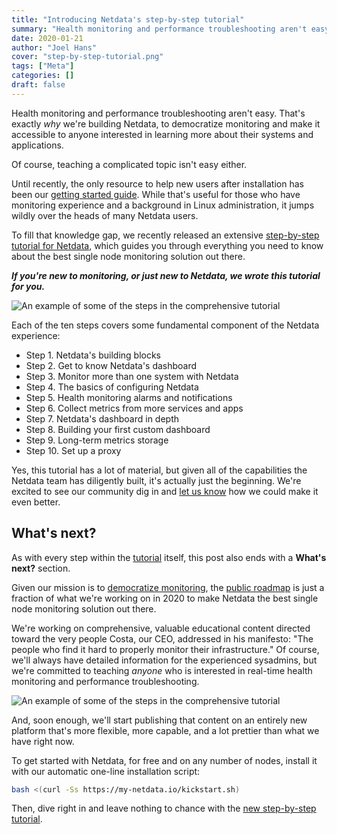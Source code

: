 ```yaml
---
title: "Introducing Netdata's step-by-step tutorial" 
summary: "Health monitoring and performance troubleshooting aren't easy, but our new step-by-step tutorial will help beginners dive in faster and with more confidence." 
date: 2020-01-21
author: "Joel Hans" 
cover: "step-by-step-tutorial.png" 
tags: ["Meta"] 
categories: [] 
draft: false
---
```


Health monitoring and performance troubleshooting aren't easy. That's exactly _why_ we're building Netdata, to
democratize monitoring and make it accessible to anyone interested in learning more about their systems and
applications.

Of course, teaching a complicated topic isn't easy either.

<!--more-->

Until recently, the only resource to help new users after installation has been our [getting started
guide](https://docs.netdata.cloud/docs/getting-started/). While that's useful for those who have monitoring experience
and a background in Linux administration, it jumps wildly over the heads of many Netdata users.

To fill that knowledge gap, we recently released an extensive [step-by-step tutorial for
Netdata](https://docs.netdata.cloud/docs/step-by-step/step-00/), which guides you through everything you need to know
about the best single node monitoring solution out there.

_**If you're new to monitoring, or just new to Netdata, we wrote this tutorial for you.**_

![An example of some of the steps in the comprehensive
tutorial](https://user-images.githubusercontent.com/1153921/71878798-3a568d80-3135-11ea-9f48-aabe3142e899.png)

Each of the ten steps covers some fundamental component of the Netdata experience:

-   Step 1. Netdata's building blocks
-   Step 2. Get to know Netdata's dashboard
-   Step 3. Monitor more than one system with Netdata
-   Step 4. The basics of configuring Netdata
-   Step 5. Health monitoring alarms and notifications
-   Step 6. Collect metrics from more services and apps
-   Step 7. Netdata's dashboard in depth
-   Step 8. Building your first custom dashboard
-   Step 9. Long-term metrics storage
-   Step 10. Set up a proxy

Yes, this tutorial has a lot of material, but given all of the capabilities the Netdata team has diligently built, it's
actually just the beginning. We're excited to see our community dig in and [let us
know](https://github.com/netdata/netdata/issues) how we could make it even better.

## What's next?

As with every step within the [tutorial](https://docs.netdata.cloud/docs/step-by-step/step-00/) itself, this post also
ends with a **What's next?** section.

Given our mission is to [democratize monitoring](https://blog.netdata.cloud/posts/redefining-monitoring-netdata/), the
[public roadmap](https://www.netdata.cloud/roadmap) is just a fraction of what we're working on in 2020 to make Netdata
the best single node monitoring solution out there.

We're working on comprehensive, valuable educational content directed toward the very people Costa, our CEO, addressed
in his manifesto: "The people who find it hard to properly monitor their infrastructure." Of course, we'll always have
detailed information for the experienced sysadmins, but we're committed to teaching _anyone_ who is interested in
real-time health monitoring and performance troubleshooting.

![An example of some of the steps in the comprehensive tutorial](/img/step-by-step-tutorial-everyone.png)

And, soon enough, we'll start publishing that content on an entirely new platform that's more flexible, more capable,
and a lot prettier than what we have right now.

To get started with Netdata, for free and on any number of nodes, install it with our automatic one-line installation
script:

```bash
bash <(curl -Ss https://my-netdata.io/kickstart.sh)
```

Then, dive right in and leave nothing to chance with the [new step-by-step
tutorial](https://docs.netdata.cloud/docs/step-by-step/step-00/).
